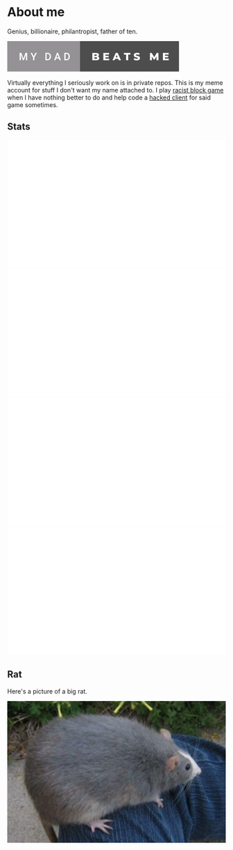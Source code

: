 # About me
Genius, billionaire, philantropist, father of ten.

<a href="https://jesus.rip"><img src="https://raw.githubusercontent.com/realfraze/realfraze/main/my-dad-beats-me.svg" alt="help"/></a>

Virtually everything I seriously work on is in private repos. This is my meme account for stuff I don't want my name attached to. I play <a href="https://9b9t.com">racist block game</a> when I have nothing better to do and help code a <a href="https://github.com/fantabos-co/fantabos.co">hacked client</a> for said game sometimes.

## Stats
![](https://raw.githubusercontent.com/realfraze/stats/master/generated/overview.svg#gh-dark-mode-only)
![](https://raw.githubusercontent.com/realfraze/stats/master/generated/overview.svg#gh-light-mode-only)
![](https://raw.githubusercontent.com/realfraze/stats/master/generated/languages.svg#gh-dark-mode-only)
![](https://raw.githubusercontent.com/realfraze/stats/master/generated/languages.svg#gh-light-mode-only)

## Rat

Here's a picture of a big rat.

![whatever you do dont open this with winrar](https://raw.githubusercontent.com/realfraze/realfraze/main/bigrat.jpg)
